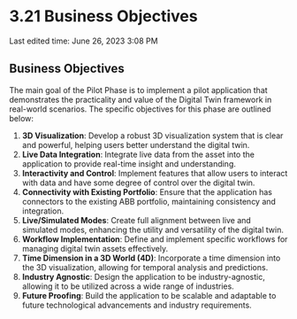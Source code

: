 # 3.21 Business Objectives

Last edited time: June 26, 2023 3:08 PM

## **Business Objectives**

The main goal of the Pilot Phase is to implement a pilot application that demonstrates the practicality and value of the Digital Twin framework in real-world scenarios. The specific objectives for this phase are outlined below:

1. **3D Visualization**: Develop a robust 3D visualization system that is clear and powerful, helping users better understand the digital twin.
2. **Live Data Integration**: Integrate live data from the asset into the application to provide real-time insight and understanding.
3. **Interactivity and Control**: Implement features that allow users to interact with data and have some degree of control over the digital twin.
4. **Connectivity with Existing Portfolio**: Ensure that the application has connectors to the existing ABB portfolio, maintaining consistency and integration.
5. **Live/Simulated Modes**: Create full alignment between live and simulated modes, enhancing the utility and versatility of the digital twin.
6. **Workflow Implementation**: Define and implement specific workflows for managing digital twin assets effectively.
7. **Time Dimension in a 3D World (4D)**: Incorporate a time dimension into the 3D visualization, allowing for temporal analysis and predictions.
8. **Industry Agnostic**: Design the application to be industry-agnostic, allowing it to be utilized across a wide range of industries.
9. **Future Proofing**: Build the application to be scalable and adaptable to future technological advancements and industry requirements.